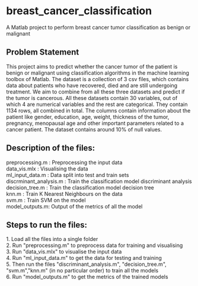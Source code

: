 # breast_cancer_classification
A Matlab project to perform breast cancer tumor classification as benign or malignant
<h2>Problem Statement</h2>
<p>
This project aims to predict whether the cancer tumor of the patient is benign or malignant using classification algorithms in the machine learning toolbox of Matlab.
	The dataset is a collection of 3 csv files, which contains data about patients who have recovered, died and are still undergoing treatment. We aim to combine from all these three datasets and predict if the tumor is cancerous.
	All these datasets contain 30 variables, out of which 4 are numerical variables and the rest are categorical. They contain 1134 rows, all combined in total. The columns contain information about the patient like gender, education, age, weight, thickness of the tumor, pregnancy, menopausal age and other important parameters related to a cancer patient. The dataset contains around 10% of null values.
</p>

<h2>Description of the files:</h2>
<p>
 preprocessing.m : Preprocessing the input data <br>
 data_vis.mlx : Visualising the data <br>
 ml_input_data.m : Data split into test and train sets <br>
 discrminant_analysis.m : Train the classification model discriminant analysis <br>
 decision_tree.m : Train the classification model decision tree  <br>
 knn.m : Train K Nearest Neighbours on the data <br>
 svm.m : Train SVM on the model <br>
 model_outputs.m: Output of the metrics of all the model <br>
  <p>

<h2>Steps to run the files: </h2>
<p>
  1. Load all the files into a single folder <br>
  2. Run "preprocessing.m" to preprocess data for training and visualising <br>
  3. Run "data_vis.mlx" to visualise the input data <br>
  4. Run "ml_input_data.m" to get the data for testing and training <br>
  5. Then run the files "discriminant_analysis.m", "decision_tree.m",
       "svm.m","knn.m" (in no particular order) to train all the models <br>
  6. Run "model_outputs.m" to get the metrics of the trained models <br>
  </p>
